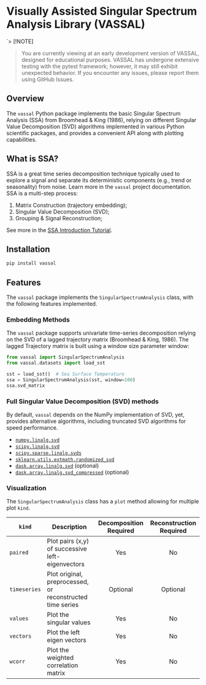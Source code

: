 # Visually Assisted Singular Spectrum Analysis Library (VASSAL)

`> [!NOTE]
> You are currently viewing at an early development version of VASSAL, designed
> for educational purposes. VASSAL has undergone extensive testing with the 
> pytest framework; however, it may still exhibit unexpected behavior. If you 
> encounter any issues, please report them using GitHub Issues.

## Overview

The `vassal` Python package implements the basic Singular Spectrum
Analysis (SSA) from Broomhead & King (1986), relying on different Singular Value 
Decomposition (SVD) algorithms implemented in various Python scientific 
packages, and provides a convenient API along with plotting capabilities.

## What is SSA?

SSA is a great time series decomposition technique typically used to explore
a signal and separate its deterministic components (e.g., trend or seasonality)
from noise. Learn more in the `vassal` project documentation. SSA is a 
multi-step process:
1. Matrix Construction (trajectory embedding);
2. Singular Value Decomposition (SVD);
3. Grouping & Signal Reconstruction;

See more in the [SSA Introduction Tutorial]().

## Installation

```bash
pip install vassal
```

## Features
  
The `vassal` package implements the `SingularSpectrumAnalysis` class, with the
following features implemented.

### Embedding Methods 

The `vassal` package supports univariate time-series decomposition relying on the
SVD of a lagged trajectory matrix (Broomhead & King, 1986). The lagged 
Trajectory matrix is built using a window size parameter window:

```python
from vassal import SingularSpectrumAnalysis
from vassal.datasets import load_sst

sst = load_sst()  # Sea Surface Temperature
ssa = SingularSpectrumAnalysis(sst, window=100)
ssa.svd_matrix
```
  
### Full Singular Value Decomposition (SVD) methods

By default, `vassal` depends on the NumPy implementation of SVD, yet, provides
alternative algorithms, including truncated SVD algorithms for speed performance.

* [`numpy.linalg.svd`](https://numpy.org/doc/stable/reference/generated/numpy.linalg.svd.html)  
* [`scipy.linalg.svd`](https://docs.scipy.org/doc/scipy/reference/generated/scipy.linalg.svd.html)  
* [`scipy.sparse.linalg.svds`](https://docs.scipy.org/doc/scipy/reference/generated/scipy.sparse.linalg.svds.html)
* [`sklearn.utils.extmath.randomized_svd`](https://scikit-learn.org/stable/modules/generated/sklearn.utils.extmath.randomized_svd.html)
* [`dask.array.linalg.svd`](https://docs.dask.org/en/stable/generated/dask.array.linalg.svd.html) (optional)
* [`dask.array.linalg.svd_compressed`](https://docs.dask.org/en/latest/generated/dask.array.linalg.svd_compressed.html) (optional)

### Visualization

The `SingularSpectrumAnalysis` class has a `plot` method allowing for multiple
plot `kind`.

| `kind`       | Description                                               | Decomposition Required | Reconstruction Required |
|--------------|-----------------------------------------------------------|:----------------------:|:-----------------------:|
| `paired`     | Plot pairs (x,y) of successive left-eigenvectors          |          Yes           |           No            |
| `timeseries` | Plot original, preprocessed, or reconstructed time series |        Optional        |        Optional         |
| `values`     | Plot the singular values                                  |          Yes           |           No            |
| `vectors`    | Plot the left eigen vectors                               |          Yes           |           No            |
| `wcorr`      | Plot the weighted correlation matrix                      |          Yes           |           No            |


